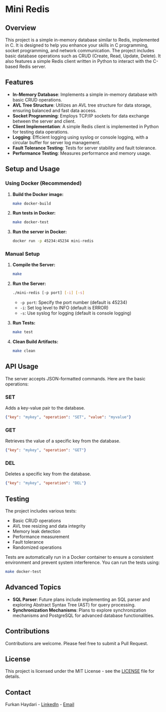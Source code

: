 # Mini Redis

## Overview

This project is a simple in-memory database similar to Redis, implemented in C. It is designed to help you enhance your skills in C programming, socket programming, and network communication. The project includes basic database operations such as CRUD (Create, Read, Update, Delete). It also features a simple Redis client written in Python to interact with the C-based Redis server.

## Features

- **In-Memory Database**: Implements a simple in-memory database with basic CRUD operations.
- **AVL Tree Structure**: Utilizes an AVL tree structure for data storage, ensuring balanced and fast data access.
- **Socket Programming**: Employs TCP/IP sockets for data exchange between the server and client.
- **Client Implementation**: A simple Redis client is implemented in Python for testing data operations.
- **Logging**: Efficient logging using syslog or console logging, with a circular buffer for server log management.
- **Fault Tolerance Testing**: Tests for server stability and fault tolerance.
- **Performance Testing**: Measures performance and memory usage.

## Setup and Usage

### Using Docker (Recommended)

1. **Build the Docker image:**

   ```bash
   make docker-build
   ```

2. **Run tests in Docker:**

   ```bash
   make docker-test
   ```

3. **Run the server in Docker:**
   ```bash
   docker run -p 45234:45234 mini-redis
   ```

### Manual Setup

1. **Compile the Server:**

   ```bash
   make
   ```

2. **Run the Server:**

   ```bash
   ./mini-redis [-p port] [-i] [-s]
   ```

   - `-p port`: Specify the port number (default is 45234)
   - `-i`: Set log level to INFO (default is ERROR)
   - `-s`: Use syslog for logging (default is console logging)

3. **Run Tests:**

   ```bash
   make test
   ```

4. **Clean Build Artifacts:**
   ```bash
   make clean
   ```

## API Usage

The server accepts JSON-formatted commands. Here are the basic operations:

### SET

Adds a key-value pair to the database.

```json
{"key": "mykey", "operation": "SET", "value": "myvalue"}
```

### GET

Retrieves the value of a specific key from the database.

```json
{"key": "mykey", "operation": "GET"}
```

### DEL

Deletes a specific key from the database.

```json
{"key": "mykey", "operation": "DEL"}
```

## Testing

The project includes various tests:

- Basic CRUD operations
- AVL tree resizing and data integrity
- Memory leak detection
- Performance measurement
- Fault tolerance
- Randomized operations

Tests are automatically run in a Docker container to ensure a consistent environment and prevent system interference. You can run the tests using:

```bash
make docker-test
```

## Advanced Topics

- **SQL Parser**: Future plans include implementing an SQL parser and exploring Abstract Syntax Tree (AST) for query processing.
- **Synchronization Mechanisms**: Plans to explore synchronization mechanisms and PostgreSQL for advanced database functionalities.

## Contributions

Contributions are welcome. Please feel free to submit a Pull Request.

## License

This project is licensed under the MIT License - see the [LICENSE](LICENSE) file for details.

## Contact

Furkan Haydari - [LinkedIn](https://www.linkedin.com/in/furkan-haydari/) - [Email](mailto:furkanhydri@gmail.com)
